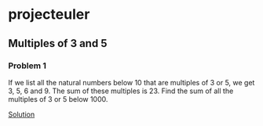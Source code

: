 # projecteuler

## Multiples of 3  and  5
### Problem 1

If we list  all the natural numbers below 10 that are multiples of 3  or  5, we get 3, 5, 6  and  9. The sum of these multiples is  23.
Find the sum of all the multiples of 3  or  5 below 1000.

[Solution](https://github.com/shimanaa/projecteuler/blob/main/problem1.py)



